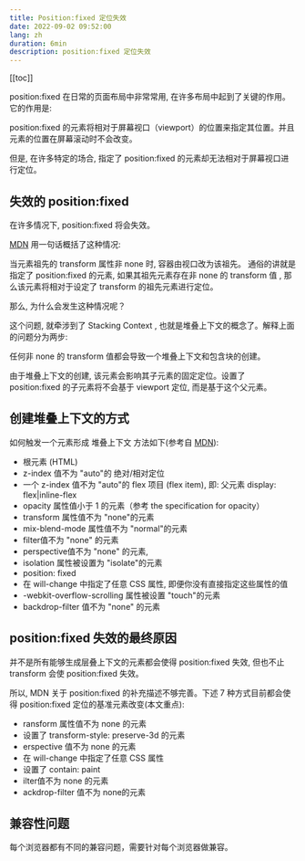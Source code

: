```yaml
---
title: Position:fixed 定位失效
date: 2022-09-02 09:52:00
lang: zh
duration: 6min
description: position:fixed 定位失效
---
```


[[toc]]

position:fixed 在日常的页面布局中非常常用, 在许多布局中起到了关键的作用。它的作用是: 

position:fixed 的元素将相对于屏幕视口（viewport）的位置来指定其位置。并且元素的位置在屏幕滚动时不会改变。

但是, 在许多特定的场合, 指定了 position:fixed 的元素却无法相对于屏幕视口进行定位。

## 失效的 position:fixed

在许多情况下, position:fixed 将会失效。

[MDN](https://developer.mozilla.org/zh-CN/docs/Web/CSS/position) 用一句话概括了这种情况: 

当元素祖先的 transform 属性非 none 时, 容器由视口改为该祖先。
通俗的讲就是指定了 position:fixed 的元素, 如果其祖先元素存在非 none 的 transform 值 , 那么该元素将相对于设定了 transform 的祖先元素进行定位。

那么, 为什么会发生这种情况呢？

这个问题, 就牵涉到了 Stacking Context , 也就是堆叠上下文的概念了。解释上面的问题分为两步: 

任何非 none 的 transform 值都会导致一个堆叠上下文和包含块的创建。

由于堆叠上下文的创建, 该元素会影响其子元素的固定定位。设置了 position:fixed 的子元素将不会基于 viewport 定位, 而是基于这个父元素。

## 创建堆叠上下文的方式

如何触发一个元素形成 堆叠上下文
方法如下(参考自 [MDN](https://developer.mozilla.org/zh-CN/docs/Web/CSS/CSS_Positioning/Understanding_z_index/The_stacking_context)):

- 根元素 (HTML)
- z-index 值不为 "auto"的 绝对/相对定位
- 一个 z-index 值不为 "auto"的 flex 项目 (flex item), 即: 父元素 display: flex|inline-flex
- opacity 属性值小于 1 的元素（参考 the specification for opacity）
- transform 属性值不为 "none"的元素
- mix-blend-mode 属性值不为 "normal"的元素
- filter值不为 "none" 的元素
- perspective值不为 "none" 的元素, 
- isolation 属性被设置为 "isolate"的元素
- position: fixed
- 在 will-change 中指定了任意 CSS 属性, 即便你没有直接指定这些属性的值
- -webkit-overflow-scrolling 属性被设置 "touch"的元素
- backdrop-filter 值不为 "none" 的元素

## position:fixed 失效的最终原因

并不是所有能够生成层叠上下文的元素都会使得 position:fixed 失效, 但也不止 transform 会使 position:fixed 失效。

所以, MDN 关于 position:fixed 的补充描述不够完善。下述 7 种方式目前都会使得 position:fixed 定位的基准元素改变(本文重点): 

- ransform 属性值不为 none 的元素
- 设置了 transform-style: preserve-3d 的元素
- erspective 值不为 none 的元素
- 在 will-change 中指定了任意 CSS 属性
- 设置了 contain: paint
- ilter值不为 none 的元素
- ackdrop-filter 值不为 none的元素

## 兼容性问题

每个浏览器都有不同的兼容问题，需要针对每个浏览器做兼容。

